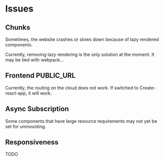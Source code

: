 # Issues

## Chunks

Sometimes, the website crashes or slows down because of lazy rendered components.

Currently, removing lazy rendering is the only solution at the moment. It may be tied with webpack...

## Frontend PUBLIC_URL

Currently, the routing on the cloud does not work. If switched to Create-react-app, it will work.

## Async Subscription

Some components that have large resource requirements may not yet be set for unmounting.

## Responsiveness

TODO
